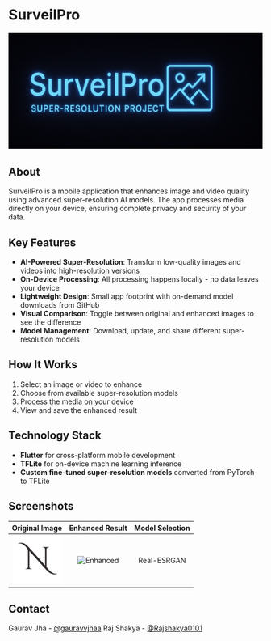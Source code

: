 # SurveilPro

![SurveilPro Banner](assets/screenshots/banner.png)

## About

SurveilPro is a mobile application that enhances image and video quality using advanced super-resolution AI models. The app processes media directly on your device, ensuring complete privacy and security of your data.

## Key Features

- **AI-Powered Super-Resolution**: Transform low-quality images and videos into high-resolution versions
- **On-Device Processing**: All processing happens locally - no data leaves your device
- **Lightweight Design**: Small app footprint with on-demand model downloads from GitHub
- **Visual Comparison**: Toggle between original and enhanced images to see the difference
- **Model Management**: Download, update, and share different super-resolution models

## How It Works

1. Select an image or video to enhance
2. Choose from available super-resolution models
3. Process the media on your device
4. View and save the enhanced result

## Technology Stack

- **Flutter** for cross-platform mobile development
- **TFLite** for on-device machine learning inference
- **Custom fine-tuned super-resolution models** converted from PyTorch to TFLite


## Screenshots

|                Original Image                |               Enhanced Result                | Model Selection |
|:--------------------------------------------:|:--------------------------------------------:|:---------------:|
| ![Original](assets/screenshots/low_res.jpeg) | ![Enhanced](assets/sreenshots/high_res.jpeg) |   Real-ESRGAN   |


## Contact

Gaurav Jha - [@gauravvjhaa](https://github.com/gauravvjhaa)
Raj Shakya - [@Rajshakya0101](https://github.com/Rajshakya0101)

